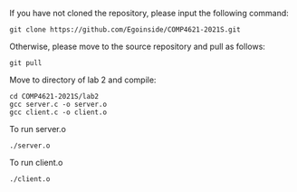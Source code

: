 If you have not cloned the repository, please input the following command:
```
git clone https://github.com/Egoinside/COMP4621-2021S.git
```
Otherwise, please move to the source repository and pull as follows:
```
git pull
```

Move to directory of lab 2 and compile:
```
cd COMP4621-2021S/lab2
gcc server.c -o server.o
gcc client.c -o client.o
```

To run server.o
```
./server.o
```

To run client.o
```
./client.o
```
